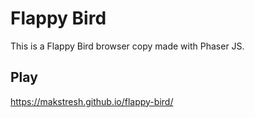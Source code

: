 # Flappy Bird
This is a Flappy Bird browser copy made with Phaser JS.
## Play
https://makstresh.github.io/flappy-bird/
